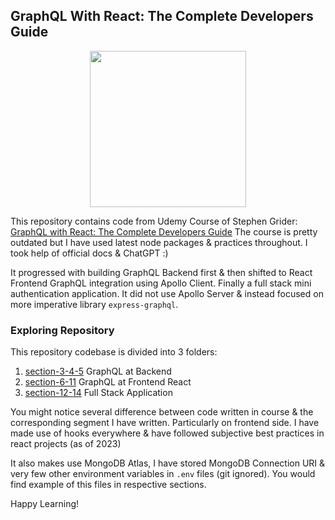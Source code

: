 ## GraphQL With React: The Complete Developers Guide

<p align="center">
<img src="https://img-b.udemycdn.com/course/750x422/1109926_7f97_2.jpg" height="250" >
</p>

This repository contains code from Udemy Course of Stephen Grider: [GraphQL with React: The Complete Developers Guide](https://www.udemy.com/course/graphql-with-react-course/) The course is pretty outdated but I have used latest node packages & practices throughout. I took help of official docs & ChatGPT :)

It progressed with building GraphQL Backend first & then shifted to React Frontend GraphQL integration using Apollo Client. Finally a full stack mini authentication application. It did not use Apollo Server & instead focused on more imperative library `express-graphql`.


### Exploring Repository

This repository codebase is divided into 3 folders:
1. [section-3-4-5](https://github.com/kmanadkat/graphql-with-react/tree/master/section-3-4-5) GraphQL at Backend
2. [section-6-11](https://github.com/kmanadkat/graphql-with-react/tree/master/section-6-11) GraphQL at Frontend React
3. [section-12-14](https://github.com/kmanadkat/graphql-with-react/tree/master/section-12-14) Full Stack Application

You might notice several difference between code written in course & the corresponding segment I have written. Particularly on frontend side. I have made use of hooks everywhere & have followed subjective best practices in react projects (as of 2023)

It also makes use MongoDB Atlas, I have stored MongoDB Connection URI & very few other environment variables in `.env` files (git ignored). You would find example of this files in respective sections.

Happy Learning!
